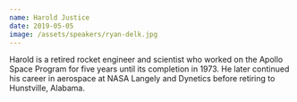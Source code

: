 ```yaml
---
name: Harold Justice
date: 2019-05-05
image: /assets/speakers/ryan-delk.jpg
---
```

Harold is a retired rocket engineer and scientist who worked on the Apollo Space Program for five years until its completion in 1973. He later continued his career in aerospace at NASA Langely and Dynetics before retiring to Hunstville, Alabama. 
